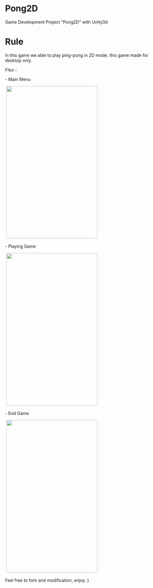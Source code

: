 # Pong2D
Game Development Project "Pong2D" with Unity3d

# Rule
in this game we able to play ping-pong in 2D mode. this game made for desktop only. 

Fitur : 
<p>- Main Menu</p>
&nbsp;<img src="https://raw.githubusercontent.com/anggit97/Android-Developer-Expert-Example/master/Screenshot_1540815441.png" width="300" height="500"/> <br>

<p>- Playing Game</p>
&nbsp;<img src="https://raw.githubusercontent.com/anggit97/Android-Developer-Expert-Example/master/Screenshot_1540815441.png" width="300" height="500"/> <br>

<p>- End Game</p>
&nbsp;<img src="https://raw.githubusercontent.com/anggit97/Android-Developer-Expert-Example/master/Screenshot_1540815500.png" width="300" height="500"/> <br>

<p>Feel free to fork and modification, enjoy :)</p>
